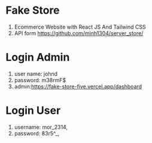 # Fake Store
1. Ecommerce Website with React JS And Tailwind CSS 
2. API form <https://github.com/minh1304/server_store/>

# Login Admin
1. user name: johnd
2. password: m38rmF$
3. admin:https://fake-store-five.vercel.app/dashboard

# Login User
1. username: mor_2314,
2. password: 83r5^_,
